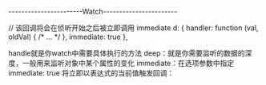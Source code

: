 -----------------------Watch-----------------------

// 该回调将会在侦听开始之后被立即调用 immediate
    d: {
      handler: function (val, oldVal) { /* ... */ },
      immediate: true
    },

handle就是你watch中需要具体执行的方法
deep：就是你需要监听的数据的深度，一般用来监听对象中某个属性的变化
immediate：在选项参数中指定 immediate: true 将立即以表达式的当前值触发回调：